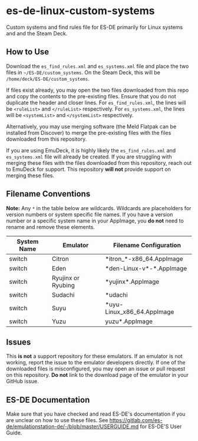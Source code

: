 # es-de-linux-custom-systems

Custom systems and find rules file for ES-DE primarily for Linux systems and and the Steam Deck. 

## How to Use

Download the `es_find_rules.xml` and `es_systems.xml` file and place the two files in `~/ES-DE/custom_systems`. On the Steam Deck, this will be `/home/deck/ES-DE/custom_systems`. 

If files exist already, you may open the two files downloaded from this repo and copy the contents to the pre-existing files. Ensure that you do not duplicate the header and closer lines. For `es_find_rules.xml`, the lines will be `<ruleList>` and `</ruleList>` respectively. For `es_systems.xml`, the lines will be `<systemList>` and `</systemList>` respectively. 

Alternatively, you may use merging software (the Meld Flatpak can be installed from Discover) to merge the pre-existing files with the files downloaded from this repository. 

If you are using EmuDeck, it is highly likely the `es_find_rules.xml` and `es_systems.xml` file will already be created. If you are struggling with merging these files with the files downloaded from this repository, reach out to EmuDeck for support. This repository **will not** provide support on merging these files. 

## Filename Conventions

**Note:** Any `*` in the table below are wildcards. Wildcards are placeholders for version numbers or system specific file names. If you have a version number or a specific system name in your AppImage, you **do not** need to rename and remove these elements. 

| **System Name** | **Emulator**       | **Filename Configuration** |
|-----------------|--------------------|----------------------------|
| switch          | Citron             | \*itron_*-x86_64.AppImage   |
| switch          | Eden               | \*den-Linux-v*-*.AppImage   |
| switch          | Ryujinx or Ryubing | \*yujinx*.AppImage          |
| switch          | Sudachi            | \*udachi                    |
| switch          | Suyu               | \*uyu-Linux_x86_64.AppImage |
| switch          | Yuzu               | yuzu*.AppImage             |


## Issues

This **is not** a support repository for these emulators. If an emulator is not working, report the issue to the emulator developers directly. If one of the downloaded files is misconfigured, you may open an issue or pull request on this repository. **Do not** link to the download page of the emulator in your GitHub issue. 

## ES-DE Documentation

Make sure that you have checked and read ES-DE's documentation if you are unclear on how to use these files. See https://gitlab.com/es-de/emulationstation-de/-/blob/master/USERGUIDE.md for ES-DE'S User Guide. 
